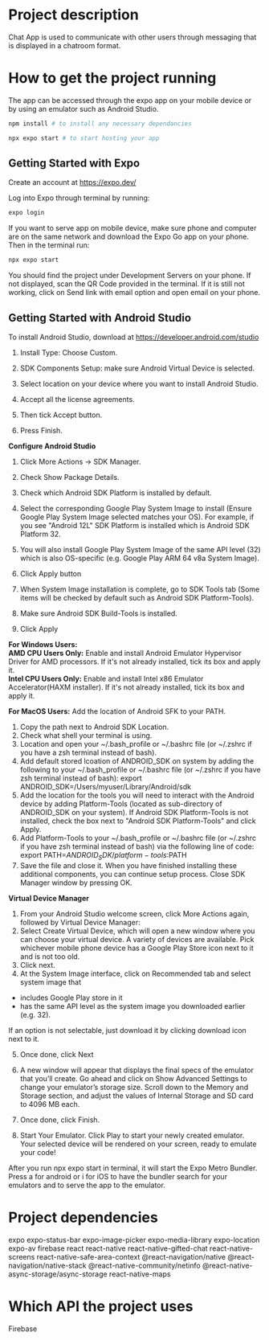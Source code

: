 # Project description

Chat App is used to communicate with other users through messaging that is displayed in a chatroom format.

# How to get the project running

The app can be accessed through the expo app on your mobile device or by using an emulator such as Android Studio.

```bash
npm install # to install any necessary dependancies
```

```bash
npx expo start # to start hosting your app
```

## Getting Started with Expo

Create an account at https://expo.dev/

Log into Expo through terminal by running:

```bash
expo login
```

If you want to serve app on mobile device, make sure phone and computer are on the same network and download the Expo Go app on your phone. Then in the terminal run:
```bash
npx expo start
```

You should find the project under Development Servers on your phone. If not displayed, scan the QR Code provided in the terminal. If it is still not working, click on Send link with email option and open email on your phone.

## Getting Started with Android Studio

To install Android Studio, download at https://developer.android.com/studio

1. Install Type: Choose Custom.
2. SDK Components Setup: make sure Android Virtual Device is selected.
3. Select location on your device where you want to install Android Studio.

4. Accept all the license agreements.
5. Then tick Accept button.
6. Press Finish.

**Configure Android Studio**

1. Click More Actions -> SDK Manager.
2. Check Show Package Details.
3. Check which Android SDK Platform is installed by default.
4. Select the corresponding Google Play System Image to install (Ensure Google Play System Image selected matches your OS). For example, if you see "Android 12L" SDK Platform is installed which is Android SDK Platform 32.

5. You will also install Google Play System Image of the same API level (32) which is also OS-specific (e.g. Google Play ARM 64 v8a System Image).
6. Click Apply button
7. When System Image installation is complete, go to SDK Tools tab (Some items will be checked by default such as Android SDK Platform-Tools).
8. Make sure Android SDK Build-Tools is installed.
9. Click Apply

**For Windows Users:**\
**AMD CPU Users Only:** Enable and install Android Emulator Hypervisor Driver for AMD processors. If it's not already installed, tick its box and apply it.\
**Intel CPU Users Only:** Enable and install Intel x86 Emulator Accelerator(HAXM installer). If it's not already installed, tick its box and apply it.

**For MacOS Users:**
Add the location of Android SFK to your PATH.

1. Copy the path next to Android SDK Location.
2. Check what shell your terminal is using.
3. Location and open your \~/.bash_profile or \~/.bashrc file (or \~/.zshrc if you have a zsh terminal instead of bash).
4. Add default stored lcoation of ANDROID_SDK on system by adding the following to your \~/.bash_profile or \~/.bashrc file (or \~/.zshrc if you have zsh terminal instead of bash): export ANDROID_SDK=/Users/myuser/Library/Android/sdk
5. Add the location for the tools you will need to interact with the Android device by adding Platform-Tools (located as sub-directory of ANDROID_SDK on your system). If Android SDK Platform-Tools is not installed, check the box next to "Android SDK Platform-Tools" and click Apply.
6. Add Platform-Tools to your \~/.bash_profile or \~/.bashrc file (or \~/.zshrc if you have zsh terminal instead of bash) via the following line of code:\
export PATH=$ANDROID_SDK/platform-tools:$PATH
7. Save the file and close it.
When you have finished installing these additional components, you can continue setup process.
Close SDK Manager window by pressing OK.

**Virtual Device Manager**
1. From your Android Studio welcome screen, click More Actions again, followed by Virtual Device Manager:
2. Select Create Virtual Device, which will open a new window where you can choose your virtual device. A variety of devices are available. Pick whichever mobile phone device has a Google Play Store icon next to it and is not too old.
3. Click next.
4. At the System Image interface, click on Recommended tab and select system image that
- includes Google Play store in it
- has the same API level as the system image you downloaded earlier (e.g. 32).

If an option is not selectable, just download it by clicking download icon next to it.

5. Once done, click Next

6. A new window will appear that displays the final specs of the emulator that you’ll create.
Go ahead and click on Show Advanced Settings to change your emulator’s storage size. Scroll down to the Memory and Storage section, and adjust the values of Internal Storage and SD card to 4096 MB each.
7. Once done, click Finish.

8. Start Your Emulator. Click Play to start your newly created emulator. Your selected device will be rendered on your screen, ready to emulate your code!

After you run npx expo start in terminal, it will start the Expo Metro Bundler. Press a for android or i for iOS to have the bundler search for your emulators and to serve the app to the emulator.

# Project dependencies

expo
expo-status-bar
expo-image-picker
expo-media-library
expo-location
expo-av
firebase
react
react-native
react-native-gifted-chat
react-native-screens
react-native-safe-area-context
@react-navigation/native
@react-navigation/native-stack
@react-native-community/netinfo
@react-native-async-storage/async-storage
react-native-maps

# Which API the project uses

Firebase
